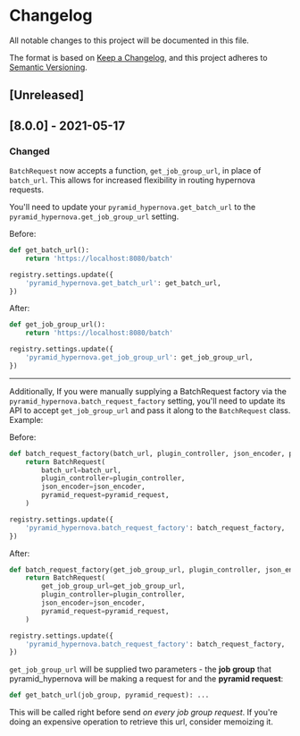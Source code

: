 # Changelog
All notable changes to this project will be documented in this file.

The format is based on [Keep a Changelog](https://keepachangelog.com/en/1.0.0/),
and this project adheres to [Semantic Versioning](https://semver.org/spec/v2.0.0.html).

## [Unreleased]

## [8.0.0] - 2021-05-17

### Changed

`BatchRequest` now accepts a function, `get_job_group_url`, in place of `batch_url`. This allows for increased flexibility in routing hypernova requests.

You'll need to update your `pyramid_hypernova.get_batch_url` to the `pyramid_hypernova.get_job_group_url` setting.

Before:
```py
def get_batch_url():
    return 'https://localhost:8080/batch'

registry.settings.update({
    'pyramid_hypernova.get_batch_url': get_batch_url,
})
```

After:
```py
def get_job_group_url():
    return 'https://localhost:8080/batch'

registry.settings.update({
    'pyramid_hypernova.get_job_group_url': get_job_group_url,
})
```

-----

Additionally, If you were manually supplying a BatchRequest factory via the `pyramid_hypernova.batch_request_factory` setting, you'll need
to update its API to accept `get_job_group_url` and pass it along to the `BatchRequest` class. Example:

Before:
```py
def batch_request_factory(batch_url, plugin_controller, json_encoder, pyramid_request):
    return BatchRequest(
        batch_url=batch_url,
        plugin_controller=plugin_controller,
        json_encoder=json_encoder,
        pyramid_request=pyramid_request,
    )

registry.settings.update({
    'pyramid_hypernova.batch_request_factory': batch_request_factory,
})
```

After:
```py
def batch_request_factory(get_job_group_url, plugin_controller, json_encoder, pyramid_request):
    return BatchRequest(
        get_job_group_url=get_job_group_url,
        plugin_controller=plugin_controller,
        json_encoder=json_encoder,
        pyramid_request=pyramid_request,
    )

registry.settings.update({
    'pyramid_hypernova.batch_request_factory': batch_request_factory,
})
```

`get_job_group_url` will be supplied two parameters - the **job group** that pyramid_hypernova will be making a request for and the **pyramid request**:

```py
def get_batch_url(job_group, pyramid_request): ...
```

This will be called right before send _on every job group request_. If you're doing an expensive operation to retrieve this url, consider memoizing it.
